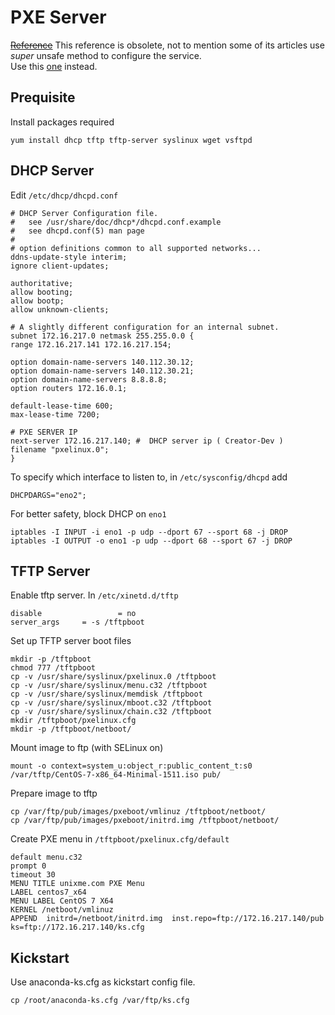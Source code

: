 # PXE Server
~~[Reference](http://www.unixmen.com/install-pxe-server-centos-7/)~~ This reference is obsolete, not to mention some of its articles use _super_ unsafe method to configure the service.  
Use this [one](http://geekface.ca/fedora/?q=pxe) instead.

## Prequisite

Install packages required
````
yum install dhcp tftp tftp-server syslinux wget vsftpd
````

## DHCP Server

Edit `/etc/dhcp/dhcpd.conf`
````
# DHCP Server Configuration file.
#   see /usr/share/doc/dhcp*/dhcpd.conf.example
#   see dhcpd.conf(5) man page
#
# option definitions common to all supported networks...
ddns-update-style interim;
ignore client-updates;

authoritative;
allow booting;
allow bootp;
allow unknown-clients;

# A slightly different configuration for an internal subnet.
subnet 172.16.217.0 netmask 255.255.0.0 {
range 172.16.217.141 172.16.217.154;

option domain-name-servers 140.112.30.12;
option domain-name-servers 140.112.30.21;
option domain-name-servers 8.8.8.8;
option routers 172.16.0.1;

default-lease-time 600;
max-lease-time 7200;

# PXE SERVER IP
next-server 172.16.217.140; #  DHCP server ip ( Creator-Dev )
filename "pxelinux.0";
}
````

To specify which interface to listen to, in `/etc/sysconfig/dhcpd` add
````
DHCPDARGS="eno2";
````

For better safety, block DHCP on `eno1`
```` 
iptables -I INPUT -i eno1 -p udp --dport 67 --sport 68 -j DROP
iptables -I OUTPUT -o eno1 -p udp --dport 68 --sport 67 -j DROP
````
## TFTP Server

Enable tftp server. In `/etc/xinetd.d/tftp`
````
disable                 = no
server_args		= -s /tftpboot
````

Set up TFTP server boot files
````
mkdir -p /tftpboot
chmod 777 /tftpboot
cp -v /usr/share/syslinux/pxelinux.0 /tftpboot
cp -v /usr/share/syslinux/menu.c32 /tftpboot
cp -v /usr/share/syslinux/memdisk /tftpboot
cp -v /usr/share/syslinux/mboot.c32 /tftpboot
cp -v /usr/share/syslinux/chain.c32 /tftpboot
mkdir /tftpboot/pxelinux.cfg
mkdir -p /tftpboot/netboot/
````


Mount image to ftp (with SELinux on)
````
mount -o context=system_u:object_r:public_content_t:s0 /var/tftp/CentOS-7-x86_64-Minimal-1511.iso pub/
````

Prepare image to tftp
````
cp /var/ftp/pub/images/pxeboot/vmlinuz /tftpboot/netboot/
cp /var/ftp/pub/images/pxeboot/initrd.img /tftpboot/netboot/
````

Create PXE menu in `/tftpboot/pxelinux.cfg/default`
````
default menu.c32
prompt 0
timeout 30
MENU TITLE unixme.com PXE Menu
LABEL centos7_x64
MENU LABEL CentOS 7 X64
KERNEL /netboot/vmlinuz
APPEND  initrd=/netboot/initrd.img  inst.repo=ftp://172.16.217.140/pub  ks=ftp://172.16.217.140/ks.cfg
````

## Kickstart

Use anaconda-ks.cfg as kickstart config file. 
````
cp /root/anaconda-ks.cfg /var/ftp/ks.cfg
````